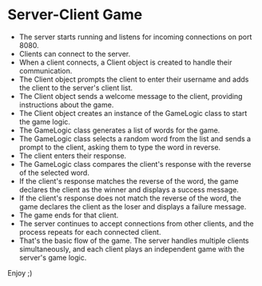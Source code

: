# Server-Client Game

- The server starts running and listens for incoming connections on port 8080.
- Clients can connect to the server.
- When a client connects, a Client object is created to handle their communication.
- The Client object prompts the client to enter their username and adds the client to the server's client list.
- The Client object sends a welcome message to the client, providing instructions about the game.
- The Client object creates an instance of the GameLogic class to start the game logic.
- The GameLogic class generates a list of words for the game.
- The GameLogic class selects a random word from the list and sends a prompt to the client, asking them to type the word in reverse.
- The client enters their response.
- The GameLogic class compares the client's response with the reverse of the selected word.
- If the client's response matches the reverse of the word, the game declares the client as the winner and displays a success message.
- If the client's response does not match the reverse of the word, the game declares the client as the loser and displays a failure message.
- The game ends for that client.
- The server continues to accept connections from other clients, and the process repeats for each connected client.
- That's the basic flow of the game. The server handles multiple clients simultaneously, and each client plays an independent game with the server's game logic.

Enjoy ;)




